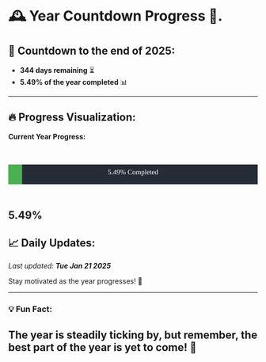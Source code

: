 
# &#x1F570; **Year Countdown Progress** &#x1F389;.

## &#x1F4C5; Countdown to the end of 2025:
- **344 days remaining** &#x23F3;
- **5.49% of the year completed** &#x1F4CA;

---

## &#x1F525; **Progress Visualization**:

**Current Year Progress:**

<br><br>
![Progress Bar](https://raw.githubusercontent.com/dayanidigv/year-countdown-progress/main/progress-bar.svg)
<br><br>

**5.49%**
---

## &#x1F4C8; **Daily Updates**:

_Last updated: **Tue Jan 21 2025**_

Stay motivated as the year progresses! &#x1F680;

--- 

### &#x1F4A1; **Fun Fact:**
The year is steadily ticking by, but remember, the best part of the year is yet to come! &#x1F31F;
---
